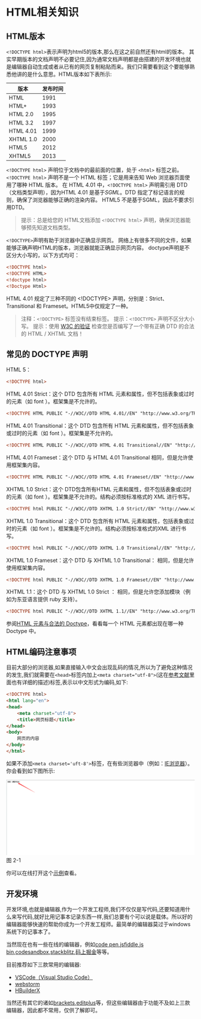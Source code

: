 # HTML相关知识

## HTML版本

`<!DOCTYPE html>`表示声明为html5的版本,那么在这之前自然还有html的版本。 其实早期版本的文档声明不必要记住,因为通常文档声明都是由搭建的开发环境也就是编辑器自动生成或者从已有的网页复制粘贴而来。我们只需要看到这个要能够熟悉他讲的是什么意思。HTML版本如下表所示:

| 版本      | 发布时间 |
| --------- | -------- |
| HTML      | 1991     |
| HTML+     | 1993     |
| HTML 2.0  | 1995     |
| HTML 3.2  | 1997     |
| HTML 4.01 | 1999     |
| XHTML 1.0 | 2000     |
| HTML5     | 2012     |
| XHTML5    | 2013     |

`<!DOCTYPE html>` 声明位于文档中的最前面的位置，处于 `<html>` 标签之前。 `<!DOCTYPE html>` 声明不是一个 HTML 标签；它是用来告知 Web 浏览器页面使用了哪种 HTML 版本。 在 HTML 4.01 中，`<!DOCTYPE html>` 声明需引用 DTD （文档类型声明），因为HTML 4.01 是基于<em class="hover-info" data-title="Standard Generalized Markup Language 标准通用标记语言">SGML</em>。DTD 指定了标记语言的规则，确保了浏览器能够正确的渲染内容。 HTML5 不是基于SGML，因此不要求引用DTD。

> 提示：总是给您的 HTML文档添加 `<!DOCTYPE html>` 声明，确保浏览器能够预先知道文档类型。

`<!DOCTYPE>`声明有助于浏览器中正确显示网页。 网络上有很多不同的文件，如果能够正确声明HTML的版本，浏览器就能正确显示网页内容。 doctype声明是不区分大小写的，以下方式均可：

```html
<!DOCTYPE html>
<!DOCTYPE HTML>
<!doctype html> 
<!Doctype Html>
```

HTML 4.01 规定了三种不同的 <!DOCTYPE> 声明，分别是：Strict、Transitional 和 Frameset。HTML5中仅规定了一种。

> 注释：`<!DOCTYPE>` 标签没有结束标签。
> 提示：`<!DOCTYPE>` 声明不区分大小写。
> 提示：使用 [W3C 的验证](https://validator.w3.org/) 检查您是否编写了一个带有正确 DTD 的合法的 HTML / XHTML 文档！

## 常见的 DOCTYPE 声明

HTML 5：

```html
<!DOCTYPE html>
```

HTML 4.01 Strict：这个 DTD 包含所有 HTML 元素和属性，但不包括表象或过时的元素（如 font ）。框架集是不允许的。

```html
<!DOCTYPE HTML PUBLIC "-//W3C//DTD HTML 4.01//EN" "http://www.w3.org/TR/html4/strict.dtd">
```

HTML 4.01 Transitional：这个 DTD 包含所有 HTML 元素和属性，但不包括表象或过时的元素（如 font ）。框架集是不允许的。

```html
<!DOCTYPE HTML PUBLIC "-//W3C//DTD HTML 4.01 Transitional//EN" "http://www.w3.org/TR/html4/loose.dtd">
```

HTML 4.01 Frameset：这个 DTD 与 HTML 4.01 Transitional 相同，但是允许使用框架集内容。

```html
<!DOCTYPE HTML PUBLIC "-//W3C//DTD HTML 4.01 Frameset//EN" "http://www.w3.org/TR/html4/frameset.dtd">
```

XHTML 1.0 Strict：这个 DTD包含所有HTML 元素和属性，但不包括表象或过时的元素（如 font ）。框架集是不允许的。结构必须按标准格式的 XML 进行书写。

```html
<!DOCTYPE html PUBLIC "-//W3C//DTD XHTML 1.0 Strict//EN" "http://www.w3.org/TR/xhtml1/DTD/xhtml1-strict.dtd">
```

XHTML 1.0 Transitional：这个 DTD 包含所有 HTML 元素和属性，包括表象或过时的元素（如 font ）。框架集是不允许的。结构必须按标准格式的XML 进行书写。

```html
<!DOCTYPE html PUBLIC "-//W3C//DTD XHTML 1.0 Transitional//EN" "http://www.w3.org/TR/xhtml1/DTD/xhtml1-transitional.dtd">
```

XHTML 1.0 Frameset：这个 DTD 与 XHTML 1.0 Transitional： 相同，但是允许使用框架集内容。

```html
<!DOCTYPE html PUBLIC "-//W3C//DTD XHTML 1.0 Frameset//EN" "http://www.w3.org/TR/xhtml1/DTD/xhtml1-frameset.dtd">
```

XHTML 1.1：这个 DTD 与 XHTML 1.0 Strict ： 相同，但是允许您添加模块（例如为东亚语言提供 ruby 支持）。

```html
<!DOCTYPE html PUBLIC "-//W3C//DTD XHTML 1.1//EN" "http://www.w3.org/TR/xhtml11/DTD/xhtml11.dtd">
```

参阅[HTML 元素与合法的 Doctype](./docs/html/other/html-element-doctype.html)，看看每一个 HTML 元素都出现在哪一种 Doctype 中。

## HTML编码注意事项

目前大部分的浏览器,如果直接输入中文会出现乱码的情况,所以为了避免这种情况的发生,我们就需要在`<head>`标签内加上`<meta charset="utf-8">`(这在[参考文献](./docs/html/other/meta/index.html)里面也有详细的描述)标签,表示以中文形式为编码,如下:

```html
<!DOCTYPE html>
<html lang="en">
<head>
    <meta charset="utf-8">
    <title>网页标题</title>
</head>
<body>
    网页的内容
</body>
</html>
```

如果不添加`<meta charset='uft-8'>`标签，在有些浏览器中（例如：[IE浏览器](https://baike.baidu.com/item/Internet%20Explorer/1537769?fromtitle=IE&fromid=69103&fr=aladdin)）。你会看到如下图所示:

<div class="image-container">
    <img src="./docs/html/images/gibberish.png" alt="图片2-1" title="图片2-1" >
    <span class="image-title">图 2-1 </span>
</div>

你可以在线打开这个[示例](./docs/html/html/html-code-2-1.html)查看。

## 开发环境

开发环境,也就是编辑器,作为一个开发工程师,我们不仅仅是写代码,还要知道用什么来写代码,就好比用记事本记录东西一样,我们总要有个可以说是载体。所以好的编辑器能够快速的帮助你成为一个开发工程师。最简单的编辑器莫过于windows系统下的记事本了。

当然现在也有一些在线的编辑器，例如[code pen](https://codepen.io/),[jsfiddle](https://jsfiddle.net/),[js bin](https://jsbin.com/?html,output),[codesandbox](https://codesandbox.io/),[stackblitz](https://stackblitz.com/),[码上掘金](https://code.juejin.cn/)等等。

目前推荐如下三款常用的编辑器:

* [VSCode（Visual Studio Code）](https://code.visualstudio.com/)
* [webstorm](http://www.jetbrains.com/webstorm/)
* [HBuilderX](https://www.dcloud.io/hbuilderx.html)

当然还有其它的诸如[brackets](https://brackets.io/),[editplus](https://www.editplus.com/)等，但这些编辑器由于功能不及如上三款编辑器，因此都不常用，仅供了解即可。



